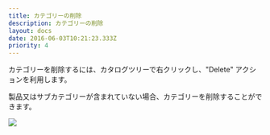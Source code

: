 ```yaml
---
title: カテゴリーの削除
description: カテゴリーの削除
layout: docs
date: 2016-06-03T10:21:23.333Z
priority: 4
---
```

カテゴリーを削除するには、カタログツリーで右クリックし、"Delete" アクションを利用します。

製品又はサブカテゴリーが含まれていない場合、カテゴリーを削除することができます。

![](../../../../../assets/images/docs/024-delete-a-category.png)